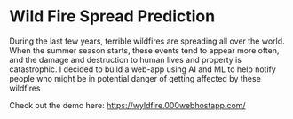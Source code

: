 # Wild Fire Spread Prediction
During the last few years, terrible wildfires are spreading all over the world. When the summer season starts, these events tend to appear more often, and the damage and destruction to human lives and property is catastrophic. I decided to build a web-app using AI and ML to help notify people who might be in potential danger of getting affected by these wildfires

Check out the demo here:  https://wyldfire.000webhostapp.com/
